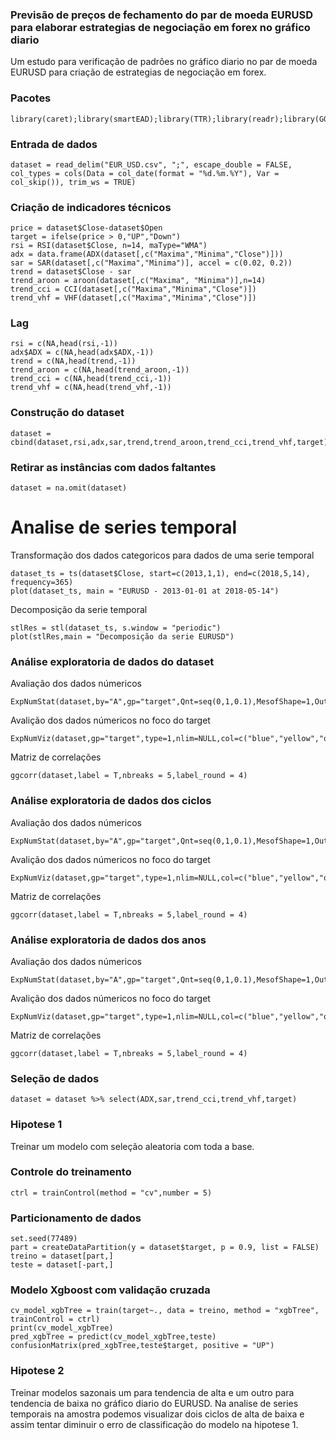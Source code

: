 ### Previsão de preços de fechamento do par de moeda EURUSD para elaborar estrategias de negociação em forex no gráfico diario

Um estudo para verificação de padrões no gráfico diario no par de moeda EURUSD para criação de estrategias de negociação em forex.

### Pacotes
```{r, cache=FALSE, message=FALSE, warning=FALSE}
library(caret);library(smartEAD);library(TTR);library(readr);library(GGally);
```

### Entrada de dados
```{r, cache=FALSE, message=FALSE, warning=FALSE}
dataset = read_delim("EUR_USD.csv", ";", escape_double = FALSE, col_types = cols(Data = col_date(format = "%d.%m.%Y"), Var = col_skip()), trim_ws = TRUE)
```

### Criação de indicadores técnicos
```{r, cache=FALSE, message=FALSE, warning=FALSE}
price = dataset$Close-dataset$Open
target = ifelse(price > 0,"UP","Down")
rsi = RSI(dataset$Close, n=14, maType="WMA")
adx = data.frame(ADX(dataset[,c("Maxima","Minima","Close")]))
sar = SAR(dataset[,c("Maxima","Minima")], accel = c(0.02, 0.2))
trend = dataset$Close - sar
trend_aroon = aroon(dataset[,c("Maxima", "Minima")],n=14)
trend_cci = CCI(dataset[,c("Maxima","Minima","Close")])
trend_vhf = VHF(dataset[,c("Maxima","Minima","Close")])

```

### Lag
```{r, cache=FALSE, message=FALSE, warning=FALSE}
rsi = c(NA,head(rsi,-1)) 
adx$ADX = c(NA,head(adx$ADX,-1)) 
trend = c(NA,head(trend,-1))
trend_aroon = c(NA,head(trend_aroon,-1))
trend_cci = c(NA,head(trend_cci,-1))
trend_vhf = c(NA,head(trend_vhf,-1))
```

### Construção do dataset
```{r, cache=FALSE, message=FALSE, warning=FALSE}
dataset = cbind(dataset,rsi,adx,sar,trend,trend_aroon,trend_cci,trend_vhf,target)
```

### Retirar as instâncias com dados faltantes
```{r, cache=FALSE, message=FALSE, warning=FALSE}
dataset = na.omit(dataset)
```
# Analise de series temporal

Transformação dos dados categoricos para dados de uma serie temporal
```{r, cache=FALSE, message=FALSE, warning=FALSE}
dataset_ts = ts(dataset$Close, start=c(2013,1,1), end=c(2018,5,14), frequency=365)
plot(dataset_ts, main = "EURUSD - 2013-01-01 at 2018-05-14")
```

Decomposição da serie temporal
```{r, cache=FALSE, message=FALSE, warning=FALSE}
stlRes = stl(dataset_ts, s.window = "periodic")
plot(stlRes,main = "Decomposição da serie EURUSD")
```

### Análise exploratoria de dados do dataset

Avaliação dos dados númericos
```{r, cache=FALSE, message=FALSE, warning=FALSE}
ExpNumStat(dataset,by="A",gp="target",Qnt=seq(0,1,0.1),MesofShape=1,Outlier=TRUE,round=4)
```
Avalição dos dados númericos no foco do target
```{r, cache=FALSE, message=FALSE, warning=FALSE}
ExpNumViz(dataset,gp="target",type=1,nlim=NULL,col=c("blue","yellow","orange"),Page=c(2,2),sample=8)
```
Matriz de correlações
```{r, cache=FALSE, message=FALSE, warning=FALSE}
ggcorr(dataset,label = T,nbreaks = 5,label_round = 4)
```
### Análise exploratoria de dados dos ciclos

Avaliação dos dados númericos
```{r, cache=FALSE, message=FALSE, warning=FALSE}
ExpNumStat(dataset,by="A",gp="target",Qnt=seq(0,1,0.1),MesofShape=1,Outlier=TRUE,round=4)
```
Avalição dos dados númericos no foco do target
```{r, cache=FALSE, message=FALSE, warning=FALSE}
ExpNumViz(dataset,gp="target",type=1,nlim=NULL,col=c("blue","yellow","orange"),Page=c(2,2),sample=8)
```
Matriz de correlações
```{r, cache=FALSE, message=FALSE, warning=FALSE}
ggcorr(dataset,label = T,nbreaks = 5,label_round = 4)
```
### Análise exploratoria de dados dos anos

Avaliação dos dados númericos
```{r, cache=FALSE, message=FALSE, warning=FALSE}
ExpNumStat(dataset,by="A",gp="target",Qnt=seq(0,1,0.1),MesofShape=1,Outlier=TRUE,round=4)
```
Avalição dos dados númericos no foco do target
```{r, cache=FALSE, message=FALSE, warning=FALSE}
ExpNumViz(dataset,gp="target",type=1,nlim=NULL,col=c("blue","yellow","orange"),Page=c(2,2),sample=8)
```
Matriz de correlações
```{r, cache=FALSE, message=FALSE, warning=FALSE}
ggcorr(dataset,label = T,nbreaks = 5,label_round = 4)
```

### Seleção de dados 
```{r, cache=FALSE, message=FALSE, warning=FALSE}
dataset = dataset %>% select(ADX,sar,trend_cci,trend_vhf,target)
```
### Hipotese 1

Treinar um modelo com seleção aleatoria com toda a base.

### Controle do treinamento
```{r, cache=FALSE, message=FALSE, warning=FALSE}
ctrl = trainControl(method = "cv",number = 5)
```

### Particionamento de dados
```{r, cache=FALSE, message=FALSE, warning=FALSE}
set.seed(77489)
part = createDataPartition(y = dataset$target, p = 0.9, list = FALSE)
treino = dataset[part,]
teste = dataset[-part,]
```

### Modelo Xgboost com validação cruzada
```{r, cache=FALSE, message=FALSE, warning=FALSE}
cv_model_xgbTree = train(target~., data = treino, method = "xgbTree", trainControl = ctrl)
print(cv_model_xgbTree)
pred_xgbTree = predict(cv_model_xgbTree,teste)
confusionMatrix(pred_xgbTree,teste$target, positive = "UP")
```
### Hipotese 2

Treinar modelos sazonais um para tendencia de alta e um outro para tendencia de baixa no gráfico diario do EURUSD. Na analise de series temporais na amostra podemos visualizar dois ciclos de alta de baixa e assim tentar diminuir o erro de classificação do modelo na hipotese 1.
